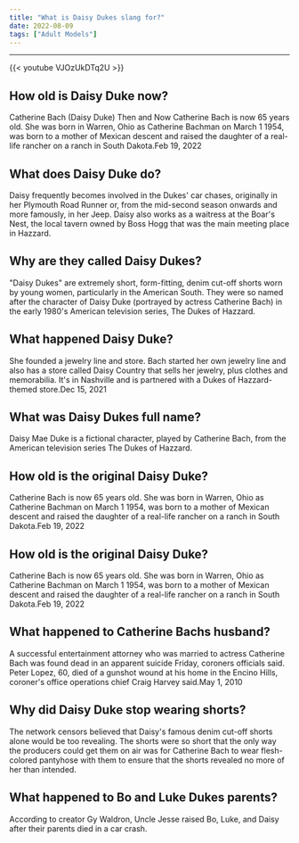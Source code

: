 ```yaml
---
title: "What is Daisy Dukes slang for?"
date: 2022-08-09
tags: ["Adult Models"]
---
```


---
{{< youtube VJOzUkDTq2U >}}
## How old is Daisy Duke now?
Catherine Bach (Daisy Duke) Then and Now Catherine Bach is now 65 years old. She was born in Warren, Ohio as Catherine Bachman on March 1 1954, was born to a mother of Mexican descent and raised the daughter of a real-life rancher on a ranch in South Dakota.Feb 19, 2022

## What does Daisy Duke do?
Daisy frequently becomes involved in the Dukes' car chases, originally in her Plymouth Road Runner or, from the mid-second season onwards and more famously, in her Jeep. Daisy also works as a waitress at the Boar's Nest, the local tavern owned by Boss Hogg that was the main meeting place in Hazzard.

## Why are they called Daisy Dukes?
"Daisy Dukes" are extremely short, form-fitting, denim cut-off shorts worn by young women, particularly in the American South. They were so named after the character of Daisy Duke (portrayed by actress Catherine Bach) in the early 1980's American television series, The Dukes of Hazzard.

## What happened Daisy Duke?
She founded a jewelry line and store. Bach started her own jewelry line and also has a store called Daisy Country that sells her jewelry, plus clothes and memorabilia. It's in Nashville and is partnered with a Dukes of Hazzard-themed store.Dec 15, 2021

## What was Daisy Dukes full name?
Daisy Mae Duke is a fictional character, played by Catherine Bach, from the American television series The Dukes of Hazzard.

## How old is the original Daisy Duke?
Catherine Bach is now 65 years old. She was born in Warren, Ohio as Catherine Bachman on March 1 1954, was born to a mother of Mexican descent and raised the daughter of a real-life rancher on a ranch in South Dakota.Feb 19, 2022

## How old is the original Daisy Duke?
Catherine Bach is now 65 years old. She was born in Warren, Ohio as Catherine Bachman on March 1 1954, was born to a mother of Mexican descent and raised the daughter of a real-life rancher on a ranch in South Dakota.Feb 19, 2022

## What happened to Catherine Bachs husband?
A successful entertainment attorney who was married to actress Catherine Bach was found dead in an apparent suicide Friday, coroners officials said. Peter Lopez, 60, died of a gunshot wound at his home in the Encino Hills, coroner's office operations chief Craig Harvey said.May 1, 2010

## Why did Daisy Duke stop wearing shorts?
The network censors believed that Daisy's famous denim cut-off shorts alone would be too revealing. The shorts were so short that the only way the producers could get them on air was for Catherine Bach to wear flesh-colored pantyhose with them to ensure that the shorts revealed no more of her than intended.

## What happened to Bo and Luke Dukes parents?
According to creator Gy Waldron, Uncle Jesse raised Bo, Luke, and Daisy after their parents died in a car crash.


